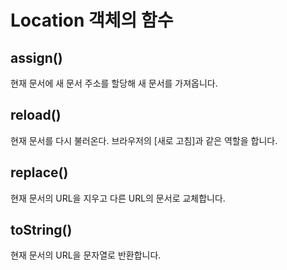 # Location 객체의 함수

## assign()

현재 문서에 새 문서 주소를 할당해 새 문서를 가져옵니다.

## reload()

현재 문서를 다시 불러온다. 브라우저의 [새로 고침]과 같은 역할을 합니다.

## replace()

현재 문서의 URL을 지우고 다른 URL의 문서로 교체합니다.

## toString()

현재 문서의 URL을 문자열로 반환합니다.